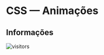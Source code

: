 # CSS — Animações

## Informações

![visitors](https://visitor-badge.glitch.me/badge?page_id=Devsgeeknerd.css-animacoes-zpp "Total de Visitas")
